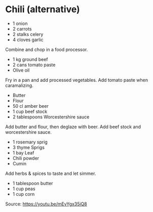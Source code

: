 # Chili (alternative)

- 1 onion
- 2 carrots
- 2 stalks celery
- 4 cloves garlic

Combine and chop in a food processor.

- 1 kg ground beef
- 2 cans tomato paste
- Olive oil

Fry in a pan and add processed vegetables. Add tomato paste when caramalizing.

- Butter
- Flour
- 50 cl amber beer
- 1 cup beef stock
- 2 tablespoons Worcestershire sauce

Add butter and flour, then deglaze with beer. Add beef stock and worcestershire sauce.

- 1 rosemary sprig
- 3 thyme Sprigs
- 1 bay Leaf
- Chili powder
- Cumin

Add herbs & spices to taste and let simmer.

- 1 tablespoon butter
- 1 cup peas
- 1 cup corn

Source: https://youtu.be/mEvYgx35iQ8
